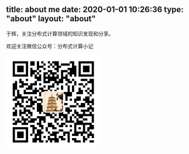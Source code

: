 title: about me
date: 2020-01-01 10:26:36
type: "about"
layout: "about"
---

于辉，关注分布式计算领域的知识发现和分享。

欢迎关注微信公众号：分布式计算小记

![x](../images/mp.jpg)



